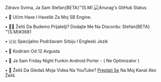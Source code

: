 Zdravo Svima, Ja Sam Stefan{BETA}™(S.M)
![Anurag's GitHub Status](https://github-readme-stats.vercel.app/api?username=stefanbeta2008&show_icons=true&theme=radical)

 • 📙 Učim Haxe I Haxelib Za Moj SB Engine.

 • 👋🏻 Želiš Da Budemo Prijatelji? Dodajte Me Na Discordu: Stefan{BETA}™(S.M)#3681

 • 🇺🇲 Specijalno Podržavam Srbiju I Engleski Jezik

 • 👀 Kodiram Od 12 Avgusta

 • 📣 Ja Sam Friday Night Funkin Android Porter - ( Ne Optimizator )
 
 • 🔶 Želiš Da Gledaš Moja Videa Na YouTube? [Preplati Se](https://youtube.com/c/StefanBETATM) Na Moj Kanal Ako Želiš
